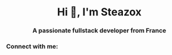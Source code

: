 <h1 align="center">Hi 👋, I'm Steazox</h1>
<h3 align="center">A passionate fullstack developer from France</h3>

<h3 align="left">Connect with me:</h3>
<p align="left">
</p>
